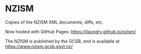 # NZISM
Copies of the NZISM XML documents, diffs, etc.

Now hosted with GitHub Pages: https://jlaundry.github.io/nzism/

The NZISM is published by the GCSB, and is available at https://www.nzism.gcsb.govt.nz/
